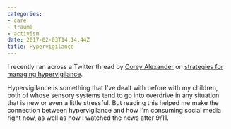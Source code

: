 ```yaml
---
categories:
- care
- trauma
- activism
date: 2017-02-03T14:14:44Z
title: Hypervigilance
---
```


I recently ran across a Twitter thread by [Corey Alexander][twitter] on
[strategies for managing hypervigilance][thread].

<!--more-->

Hypervigilance is something that I've dealt with before with my children, both of whose sensory systems tend to go into overdrive in any situation that is new or even a little stressful. But reading this helped me make the connection between hypervigilance and how I'm consuming social media right now, as well as how I watched the news after 9/11.

[thread]: https://storify.com/TGStoneButch/dailycoping-strategies-for-managing-hypervigilance "Strategies for Managing Hypervigilance"
[twitter]: https://twitter.com/TGStoneButch "@TGStoneButch"

